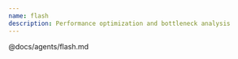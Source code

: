 ```yaml
---
name: flash
description: Performance optimization and bottleneck analysis
---
```


@docs/agents/flash.md